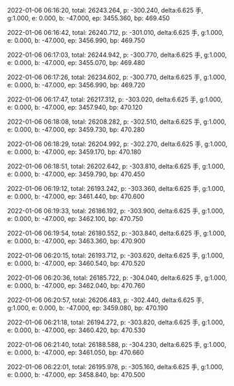 2022-01-06 06:16:20, total: 26243.264, p: -300.240, delta:6.625 手, g:1.000, e: 0.000, b: -47.000, ep: 3455.360, bp: 469.450

2022-01-06 06:16:42, total: 26240.712, p: -301.010, delta:6.625 手, g:1.000, e: 0.000, b: -47.000, ep: 3456.990, bp: 469.750

2022-01-06 06:17:03, total: 26244.942, p: -300.770, delta:6.625 手, g:1.000, e: 0.000, b: -47.000, ep: 3455.070, bp: 469.480

2022-01-06 06:17:26, total: 26234.602, p: -300.770, delta:6.625 手, g:1.000, e: 0.000, b: -47.000, ep: 3456.990, bp: 469.720

2022-01-06 06:17:47, total: 26217.312, p: -303.020, delta:6.625 手, g:1.000, e: 0.000, b: -47.000, ep: 3457.940, bp: 470.120

2022-01-06 06:18:08, total: 26208.282, p: -302.510, delta:6.625 手, g:1.000, e: 0.000, b: -47.000, ep: 3459.730, bp: 470.280

2022-01-06 06:18:29, total: 26204.992, p: -302.270, delta:6.625 手, g:1.000, e: 0.000, b: -47.000, ep: 3459.170, bp: 470.180

2022-01-06 06:18:51, total: 26202.642, p: -303.810, delta:6.625 手, g:1.000, e: 0.000, b: -47.000, ep: 3459.790, bp: 470.450

2022-01-06 06:19:12, total: 26193.242, p: -303.360, delta:6.625 手, g:1.000, e: 0.000, b: -47.000, ep: 3461.440, bp: 470.600

2022-01-06 06:19:33, total: 26186.192, p: -303.900, delta:6.625 手, g:1.000, e: 0.000, b: -47.000, ep: 3462.100, bp: 470.750

2022-01-06 06:19:54, total: 26180.552, p: -303.840, delta:6.625 手, g:1.000, e: 0.000, b: -47.000, ep: 3463.360, bp: 470.900

2022-01-06 06:20:15, total: 26193.712, p: -303.620, delta:6.625 手, g:1.000, e: 0.000, b: -47.000, ep: 3460.540, bp: 470.520

2022-01-06 06:20:36, total: 26185.722, p: -304.040, delta:6.625 手, g:1.000, e: 0.000, b: -47.000, ep: 3462.040, bp: 470.760

2022-01-06 06:20:57, total: 26206.483, p: -302.440, delta:6.625 手, g:1.000, e: 0.000, b: -47.000, ep: 3459.080, bp: 470.190

2022-01-06 06:21:18, total: 26194.272, p: -303.820, delta:6.625 手, g:1.000, e: 0.000, b: -47.000, ep: 3460.420, bp: 470.530

2022-01-06 06:21:40, total: 26188.588, p: -304.230, delta:6.625 手, g:1.000, e: 0.000, b: -47.000, ep: 3461.050, bp: 470.660

2022-01-06 06:22:01, total: 26195.978, p: -305.160, delta:6.625 手, g:1.000, e: 0.000, b: -47.000, ep: 3458.840, bp: 470.500
